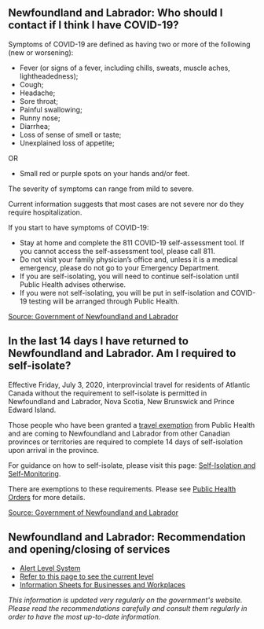 ## Newfoundland and Labrador: Who should I contact if I think I have COVID-19?

Symptoms of COVID-19 are defined as having two or more of the following (new or worsening):

- Fever (or signs of a fever, including chills, sweats, muscle aches, lightheadedness);
- Cough;
- Headache;
- Sore throat;
- Painful swallowing;
- Runny nose;
- Diarrhea;
- Loss of sense of smell or taste;
- Unexplained loss of appetite;

OR

- Small red or purple spots on your hands and/or feet.

The severity of symptoms can range from mild to severe.

Current information suggests that most cases are not severe nor do they require hospitalization.

If you start to have symptoms of COVID-19:

- Stay at home and complete the 811 COVID-19 self-assessment tool. If you cannot access the self-assessment tool, please call 811.
- Do not visit your family physician’s office and, unless it is a medical emergency, please do not go to your Emergency Department.
- If you are self-isolating, you will need to continue self-isolation until Public Health advises otherwise.
- If you were not self-isolating, you will be put in self-isolation and COVID-19 testing will be arranged through Public Health.

[Source: Government of Newfoundland and Labrador](https://www.gov.nl.ca/covid-19/covid-19-symptoms-treatment/)

## In the last 14 days I have returned to Newfoundland and Labrador. Am I required to self-isolate?

Effective Friday, July 3, 2020, interprovincial travel for residents of Atlantic Canada without the requirement to self-isolate is permitted in Newfoundland and Labrador, Nova Scotia, New Brunswick and Prince Edward Island.

Those people who have been granted a [travel exemption](https://www.gov.nl.ca/covid-19/travel-restrictions/) from Public Health and are coming to Newfoundland and Labrador from other Canadian provinces or territories are required to complete 14 days of self-isolation upon arrival in the province.

For guidance on how to self-isolate, please visit this page: [Self-Isolation and Self-Monitoring](https://www.gov.nl.ca/covid-19/individuals-and-households/self-isolation-and-self-monitoring/).

There are exemptions to these requirements. Please see [Public Health Orders](https://www.gov.nl.ca/covid-19/public-health-orders/) for more details.

[Source: Government of Newfoundland and Labrador](https://www.gov.nl.ca/covid-19/faqs/)

## Newfoundland and Labrador: Recommendation and opening/closing of services

- [Alert Level System](https://www.gov.nl.ca/covid-19/alert-system/)
- [Refer to this page to see the current level](https://www.gov.nl.ca/covid-19/)
- [Information Sheets for Businesses and Workplaces](https://gov.nl.ca/covid-19/information-sheets-for-businesses-and-workplaces/)

_This information is updated very regularly on the government's website. Please read the recommendations carefully and consult them regularly in order to have the most up-to-date information._
